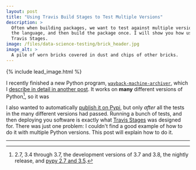 ```yaml
---
layout: post
title: "Using Travis Build Stages to Test Multiple Versions"
description: >
  Often when building packages, we want to test against multiple versions of
  the language, and then build the package once. I will show you how using
  Travis Stages.
image: /files/data-science-testing/brick_header.jpg
image_alt: >
  A pile of worn bricks covered in dust and chips of other bricks.
---
```


{% include lead_image.html %}

I recently finished a new Python program, [`wayback-machine-archiver`][wbma],
which I [describe in detail in another post][wbma_post]. It works on **many**
different versions of Python[^1], so it was 

I also wanted to automatically [publish it on Pypi][wbma_pypi], but only
_after_ all the tests in the many different versions had passed. Running a
bunch of tests, and then deploying you software is exactly what [Travis
Stages][travis_stages] was designed for. There was just one problem: I
couldn't find a good example of how to do it with multiple Python versions.
This post will explain how to do it.

[wbma]: https://github.com/agude/wayback-machine-archiver
[wbma_post]: TODO
[wbma_pypi]: https://pypi.org/project/wayback-machine-archiver/
[travis_stages]: https://docs.travis-ci.com/user/build-stages/

---

[^1]: 2.7, 3.4 through 3.7, the development versions of 3.7 and 3.8, the nightly release, and [pypy 2.7 and 3.5][pypy].

[pypy]: https://pypy.org/
